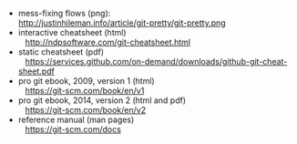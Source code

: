 - mess-fixing flows (png):  
    http://justinhileman.info/article/git-pretty/git-pretty.png
- interactive cheatsheet (html)  
    http://ndpsoftware.com/git-cheatsheet.html
- static cheatsheet (pdf)  
    https://services.github.com/on-demand/downloads/github-git-cheat-sheet.pdf
- pro git ebook, 2009, version 1 (html)  
    https://git-scm.com/book/en/v1
- pro git ebook, 2014, version 2 (html and pdf)  
    https://git-scm.com/book/en/v2
- reference manual (man pages)  
    https://git-scm.com/docs


